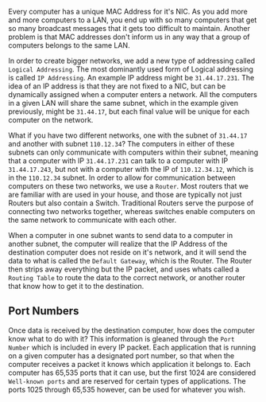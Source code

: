 
Every computer has a unique MAC Address for it's NIC. As you add more and more computers to a LAN, you end up with so many computers that get so many broadcast messages that it gets too difficult to maintain. Another problem is that MAC addresses don't inform us in any way that a group of computers belongs to the same LAN. 

In order to create bigger networks, we add a new type of addressing called `Logical Addressing`. The most dominantly used form of Logical addressing is called `IP Addressing`. An example IP address might be `31.44.17.231`. The idea of an IP address is that they are not fixed to a NIC, but can be dynamically assigned when a computer enters a network. All the computers in a given LAN will share the same subnet, which in the example given previously, might be `31.44.17`, but each final value will be unique for each computer on the network.

What if you have two different networks, one with the subnet of `31.44.17` and another with subnet `110.12.34`? The computers in either of these subnets can only communicate with computers within their subnet, meaning that a computer with IP `31.44.17.231` can talk to a computer with IP `31.44.17.243`, but not with a computer with the IP of `110.12.34.12`, which is in the `110.12.34` subnet. In order to allow for communication between computers on these two networks, we use a `Router`. Most routers that we are familiar with are used in your house, and those are typically not just Routers but also contain a Switch. Traditional Routers serve the purpose of connecting two networks together, whereas switches enable computers on the same network to communicate with each other. 

When a computer in one subnet wants to send data to a computer in another subnet, the computer will realize that the IP Address of the destination computer does not reside on it's network, and it will send the data to what is called the `Default Gateway`, which is the Router. The Router then strips away everything but the IP packet, and uses whats called a `Routing Table` to route the data to the correct network, or another router that know how to get it to the destination. 

## Port Numbers

Once data is received by the destination computer, how does the computer know what to do with it? This information is gleaned through the `Port Number` which is included in every IP packet. Each application that is running on a given computer has a designated port number, so that when the computer receives a packet it knows which application it belongs to. Each computer has 65,535 ports that it can use, but the first 1024 are considered `Well-known ports` and are reserved for certain types of applications. The ports 1025 through 65,535 however, can be used for whatever you wish. 